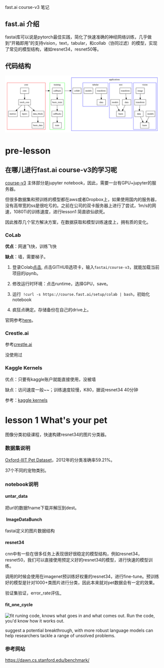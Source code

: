 fast.ai course-v3 笔记

## fast.ai 介绍
fastai库可以说是pytorch最佳实践，简化了快速准确的神经网络训练，几乎做到“开箱即用”的支持vision，text，tabular，和collab（协同过滤）的模型，实现了常见的模型结构，诸如resnet34，resnet50等。

## 代码结构
![dep](images/lesson1/dependencies.svg)
# pre-lesson

## 在哪儿进行fast.ai course-v3的学习呢

[course-v3](https://github.com/fastai/course-v3/tree/master/nbs/dl1) 主体部分是jupyter notebook，因此，需要一台有GPU+jupyter的服务器。

但很多数据集和预训练的模型都在aws或者Dropbox上，如果使用国内的服务器，没有高带宽的ss是很吃亏的。之前在公司的双卡服务器上进行了尝试，1m/s的网速，1080Ti的训练速度，进行lesson1 简直欲仙欲死。

因此推荐几个官方解决方案，在数据获取和模型训练速度上，拥有质的变化。

### CoLab

**优点**：网速飞快，训练飞快

**缺点**：墙，需要梯子。

1.  登录Colab[点击](https://colab.research.google.com/), 点击GITHUB选项卡，输入`fastai/course-v3`，就能加载当前项目的ipynb。
    
2.  修改运行时环境：点击runtime，选择GPU，save。
    
3.  运行` !curl -s https://course.fast.ai/setup/colab | bash`，初始化notebook
    
4.  疯狂点确定。存储备份在自己的drive上。
    

官网参考[here](https://course.fast.ai/start_colab.html)。


### Crestle.ai


参考[crestle.ai](https://course.fast.ai/start_crestle.html)

没使用过

### Kaggle Kernels

优点：只要有kaggle账户就能直接使用，没被墙

缺点：访问速度一般~~；训练速度较慢，K80，据说resnet34 40分钟

参考：[kaggle kernels](https://course.fast.ai/start_kaggle.html)

# lesson 1 What's your pet

图像分类初级课程，快速构建resnet34的图片分类器。

### 数据集说明

[Oxford-IIIT Pet Dataset](http://www.robots.ox.ac.uk/~vgg/data/pets/)，2012年的分类准确率59.21%。

37个不同的宠物类别。

### notebook说明

#### untar_data

把url的数据fname下载并解压到dest。

####  ImageDataBunch

fastai定义的图片数据结构

####  resnet34

cnn中有一些在很多任务上表现很好很稳定的模型结构，例如resnet34，resnet50，我们可以直接使用预定义好的resnet34的模型，进行快速的模型训练。

调用的时候会使用在imagenet预训练好权重的resnet34，进行fine-tune。预训练好的模型是针对1000+类图片进行分类，因此本来就对pet数据会有一定的效果。

验证集验证，error_rate评估_

#### fit_one_cycle
![fit](images/lesson1/fit4cycle.png)
runing code, knows what goes in and what comes out. Run the code, you'd know how it works out.

suggest a potential breakthrough, with more robust language models can help researchers tackle a range of unsolved problems. 

### 参考网站

https://dawn.cs.stanford.edu/benchmark/